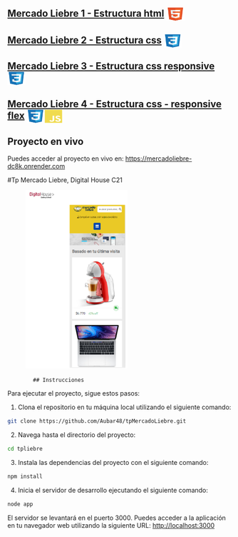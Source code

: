 ## [Mercado Liebre 1 - Estructura html](https://github.com/Aubar48/tpMercadoLiebre/tree/estructura-html) <img align="center" alt="HTML" height="30" width="40" src="https://raw.githubusercontent.com/devicons/devicon/master/icons/html5/html5-original.svg"> 

## [Mercado Liebre 2 - Estructura css](https://github.com/Aubar48/tpMercadoLiebre/tree/estructura-css) <img align="center" alt="CSS" height="30" width="40" src="https://raw.githubusercontent.com/devicons/devicon/master/icons/css3/css3-original.svg"> 

## [Mercado Liebre 3 - Estructura css responsive](https://github.com/Aubar48/tpMercadoLiebre/tree/estructura-responsive) <img align="center" alt="CSS" height="30" width="40" src="https://raw.githubusercontent.com/devicons/devicon/master/icons/css3/css3-original.svg"> 

## [Mercado Liebre 4  - Estructura css - responsive flex](https://github.com/Aubar48/tpMercadoLiebre/tree/estructura-responsive-flex) <img align="center" alt="CSS" height="30" width="40" src="https://raw.githubusercontent.com/devicons/devicon/master/icons/css3/css3-original.svg"><img align="center" alt="JS" height="30" width="40" src="https://raw.githubusercontent.com/devicons/devicon/master/icons/javascript/javascript-plain.svg">  

## Proyecto en vivo

Puedes acceder al proyecto en vivo en: 
https://mercadoliebre-dc8k.onrender.com

#Tp Mercado Liebre, Digital House C21 
          <figure><img src="./mock/mercadoLiebre.png" alt="logo" style="height: 400px;"></figure>

            ## Instrucciones

Para ejecutar el proyecto, sigue estos pasos:

1. Clona el repositorio en tu máquina local utilizando el siguiente comando:

```bash
git clone https://github.com/Aubar48/tpMercadoLiebre.git
```

2. Navega hasta el directorio del proyecto:

```bash
cd tpliebre
```

3. Instala las dependencias del proyecto con el siguiente comando:

```bash
npm install
```

4. Inicia el servidor de desarrollo ejecutando el siguiente comando:

```bash
node app
```

El servidor se levantará en el puerto 3000. Puedes acceder a la aplicación en tu navegador web utilizando la siguiente URL: [http://localhost:3000](http://localhost:3000)

